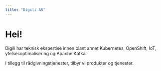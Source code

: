 ```yaml
---
title: "Digili AS"
---
```


# Hei!

Digili har teknisk ekspertise innen blant annet Kubernetes, OpenShift, IoT, ytelsesoptimalisering og
Apache Kafka.

I tillegg til rådgivningstjenester, tilbyr vi produkter og tjenester.
